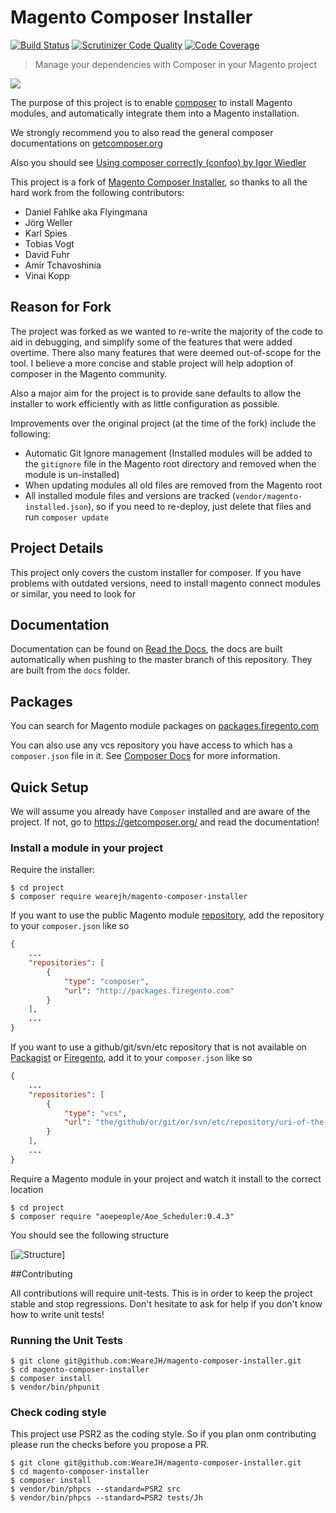 # Magento Composer Installer 
[![Build Status](https://img.shields.io/travis/AydinHassan/magento-module-composer-installer.svg?style=flat-square)](https://travis-ci.org/AydinHassan/magento-module-composer-installer) [![Scrutinizer Code Quality](https://img.shields.io/scrutinizer/g/AydinHassan/magento-module-composer-installer.svg?style=flat-square)](https://scrutinizer-ci.com/g/AydinHassan/magento-module-composer-installer/?branch=master) [![Code Coverage](https://img.shields.io/scrutinizer/coverage/g/AydinHassan/magento-module-composer-installer.svg?style=flat-square)](https://scrutinizer-ci.com/g/AydinHassan/magento-module-composer-installer/?branch=master)

> Manage your dependencies with Composer in your Magento project

<a href="http://www.wearejh.com"><img src="http://cl.ly/image/3Y3O0M2z310j/jh-100-red.png" /></a>

The purpose of this project is to 
enable [composer](https://github.com/composer/composer) to install Magento modules,
and automatically integrate them into a Magento installation.

We strongly recommend you to also read the general composer documentations on [getcomposer.org](http://getcomposer.org)

Also you should see [Using composer correctly (confoo) by Igor Wiedler](https://speakerdeck.com/igorw/using-composer-correctly-confoo)

This project is a fork of [Magento Composer Installer](https://github.com/magento-hackathon/magento-composer-installer), so thanks to all the hard work from the following contributors: 

* Daniel Fahlke aka Flyingmana
* Jörg Weller
* Karl Spies
* Tobias Vogt
* David Fuhr
* Amir Tchavoshinia
* Vinai Kopp

## Reason for Fork
The project was forked as we wanted to re-write the majority of the code to aid in debugging, and simplify some of the features
that were added overtime. There also many features that were deemed out-of-scope for the tool. I believe a more concise and stable
project will help adoption of composer in the Magento community.

Also a major aim for the project is to provide sane defaults to allow the installer to work efficiently with as little configuration as 
possible. 

Improvements over the original project (at the time of the fork) include the following:

* Automatic Git Ignore management (Installed modules will be added to the `gitignore` file in the Magento root directory and removed when the module is un-installed)
* When updating modules all old files are removed from the Magento root
* All installed module files and versions are tracked (`vendor/magento-installed.json`), so if you need to re-deploy, just delete that files and run `composer update`

## Project Details
 
This project only covers the custom installer for composer. If you have problems with outdated versions,
need to install magento connect modules or similar, you need to look for 
 
## Documentation

Documentation can be found on [Read the Docs](http://magento-composer-installer.readthedocs.org/en/latest/), the docs are built automatically when pushing to
the master branch of this repository. They are built from the `docs` folder.

## Packages
You can search for Magento module packages on [packages.firegento.com](http://packages.firegento.com/)

You can also use any vcs repository you have access to which has a `composer.json` file in it. See [Composer Docs](https://getcomposer.org/doc/05-repositories.md#vcs) for more information. 

## Quick Setup

We will assume you already have `Composer` installed and are aware of the project. If not, go to https://getcomposer.org/ 
and read the documentation!


### Install a module in your project

Require the installer:

```
$ cd project
$ composer require wearejh/magento-composer-installer
```


If you want to use the public Magento module [repository](http://packages.firegento.com),
add the repository to your `composer.json` like so

```json
{
    ...
    "repositories": [
        {
            "type": "composer",
            "url": "http://packages.firegento.com"
        }
    ],
    ...
}
```

If you want to use a github/git/svn/etc repository that is not available on [Packagist](https://packagist.org/) or [Firegento](http://packages.firegento.com/), add it to your `composer.json` like so

```json
{
    ...
    "repositories": [
        {
            "type": "vcs",
            "url": "the/github/or/git/or/svn/etc/repository/uri-of-the-module"
        }
    ],
    ...
}
```

Require a Magento module in your project and watch it install to the correct location

```
$ cd project
$ composer require "aoepeople/Aoe_Scheduler:0.4.3"
```

You should see the following structure

[![Structure](http://ss.jhf.tw/99TcvMyg4X.png)]


##Contributing

All contributions will require unit-tests. This is in order to keep the project stable and stop regressions.
Don't hesitate to ask for help if you don't know how to write unit tests!

### Running the Unit Tests

```
$ git clone git@github.com:WeareJH/magento-composer-installer.git
$ cd magento-composer-installer
$ composer install
$ vendor/bin/phpunit
```

### Check coding style

This project use PSR2 as the coding style. So if you plan onm contributing please run
the checks before you propose a PR.

```
$ git clone git@github.com:WeareJH/magento-composer-installer.git
$ cd magento-composer-installer
$ composer install
$ vendor/bin/phpcs --standard=PSR2 src
$ vendor/bin/phpcs --standard=PSR2 tests/Jh
```